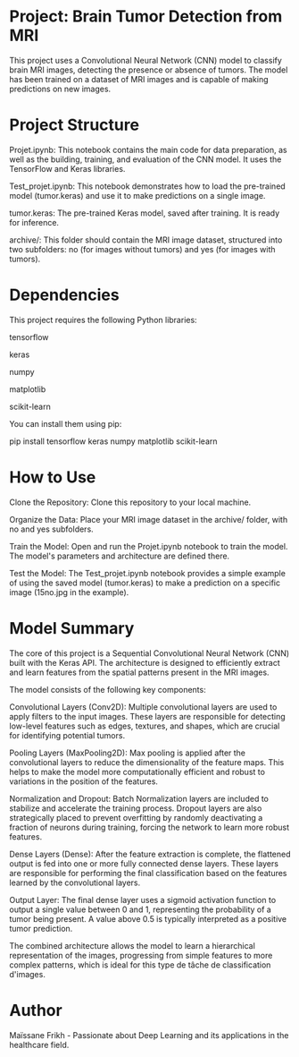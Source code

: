 # Project: Brain Tumor Detection from MRI
This project uses a Convolutional Neural Network (CNN) model to classify brain MRI images, detecting the presence or absence of tumors. The model has been trained on a dataset of MRI images and is capable of making predictions on new images.

# Project Structure
Projet.ipynb: This notebook contains the main code for data preparation, as well as the building, training, and evaluation of the CNN model. It uses the TensorFlow and Keras libraries.

Test_projet.ipynb: This notebook demonstrates how to load the pre-trained model (tumor.keras) and use it to make predictions on a single image.

tumor.keras: The pre-trained Keras model, saved after training. It is ready for inference.

archive/: This folder should contain the MRI image dataset, structured into two subfolders: no (for images without tumors) and yes (for images with tumors).

# Dependencies
This project requires the following Python libraries:

tensorflow

keras

numpy

matplotlib

scikit-learn

You can install them using pip:

pip install tensorflow keras numpy matplotlib scikit-learn

# How to Use
Clone the Repository: Clone this repository to your local machine.

Organize the Data: Place your MRI image dataset in the archive/ folder, with no and yes subfolders.

Train the Model: Open and run the Projet.ipynb notebook to train the model. The model's parameters and architecture are defined there.

Test the Model: The Test_projet.ipynb notebook provides a simple example of using the saved model (tumor.keras) to make a prediction on a specific image (15no.jpg in the example).

# Model Summary
The core of this project is a Sequential Convolutional Neural Network (CNN) built with the Keras API. The architecture is designed to efficiently extract and learn features from the spatial patterns present in the MRI images.

The model consists of the following key components:

Convolutional Layers (Conv2D): Multiple convolutional layers are used to apply filters to the input images. These layers are responsible for detecting low-level features such as edges, textures, and shapes, which are crucial for identifying potential tumors.

Pooling Layers (MaxPooling2D): Max pooling is applied after the convolutional layers to reduce the dimensionality of the feature maps. This helps to make the model more computationally efficient and robust to variations in the position of the features.

Normalization and Dropout: Batch Normalization layers are included to stabilize and accelerate the training process. Dropout layers are also strategically placed to prevent overfitting by randomly deactivating a fraction of neurons during training, forcing the network to learn more robust features.

Dense Layers (Dense): After the feature extraction is complete, the flattened output is fed into one or more fully connected dense layers. These layers are responsible for performing the final classification based on the features learned by the convolutional layers.

Output Layer: The final dense layer uses a sigmoid activation function to output a single value between 0 and 1, representing the probability of a tumor being present. A value above 0.5 is typically interpreted as a positive tumor prediction.

The combined architecture allows the model to learn a hierarchical representation of the images, progressing from simple features to more complex patterns, which is ideal for this type de tâche de classification d'images.

# Author
Maïssane Frikh - Passionate about Deep Learning and its applications in the healthcare field.
